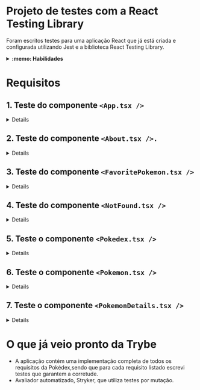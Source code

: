 # Projeto de testes com a React Testing Library
 
Foram escritos testes para uma aplicação React que já está criada e configurada utilizando Jest e a biblioteca React Testing Library.

<details>
  <summary><strong>:memo: Habilidades</strong></summary><br />

  Neste projeto, atestei que sou capaz de:

  * Utilizar os seletores (queries) da React-Testing-Library em testes automatizados.

  * Simular eventos com a React-Testing-Library em testes automatizados.

  * Testar fluxos lógicos assíncronos com a React-Testing-Library.

  * Escrever testes que permitam a refatoração da estrutura dos componentes da aplicação sem necessidade de serem alterados.

  * Testar inputs.
</details>

# Requisitos
## 1. Teste do componente `<App.tsx />`
<details>
* É exibido na tela um `link` com o texto `Home`
* É exibido na tela um `link` com o texto `About`
* É exibido na tela um `link` com o texto `Favorite Pokémon`
</details>

## 2. Teste do componente `<About.tsx />.`
<details>
    * É exibido na tela um `h2` com texto `About Pokédex`
    * O atributo `src` da imagem é `https://cdn2.bulbagarden.net/upload/thumb/8/86/Gen_I_Pok%C3%A9dex.png/800px-Gen_I_Pok%C3%A9dex.png`
  </details>

## 3. Teste do componente `<FavoritePokemon.tsx />`
  <details>
    * É exibido na tela a mensagem `No favorite pokemon found`
    * São exibidos na tela apenas os Pokémon favoritados
  </details>

## 4. Teste do componente `<NotFound.tsx />`
  <details>
    * É exibido na tela um `h2` com o texto `Page requested not found`
    * Existe uma imagem com o `src`:<br /> `https://media.giphy.com/media/kNSeTs31XBZ3G/giphy.gif`
  </details>

## 5. Teste o componente `<Pokedex.tsx />`
  <details>
    * Os botões de filtragem por tipo têm o nome correto
    * Os botões de filtragem por tipo têm o `data-testid=pokemon-type-button`, exceto o botão `All`
    * É possível clicar no botão de filtragem `All`
  </details>

  ## 6. Teste o componente `<Pokemon.tsx />`
  <details>
    * A imagem do Pokémon tem o `src` correto
    * A imagem do Pokémon tem o `alt` `<name> sprite`
    * A imagem de favorito :star: tem o `src` `/star-icon.png`
    * A imagem de favorito :star: tem o `alt` `<name> is marked as favorite`
    * É exibido na tela um texto com o tipo do Pokémon
    * É exibido na tela um `link` com o `href` `/pokemon/<id>`
  </details>

  ## 7. Teste o componente `<PokemonDetails.tsx />`
  <details>
    * É exibido na tela um `h2` com o texto `<name> Details`
    * É exibido na tela um `h2` com o texto `Summary`
    * É exibido na tela um texto contendo `<summary>`
    * É exibido na tela um `h2` com o texto `Game Locations of <name>`
    * São exibidas na tela imagens de localização com o `src` correto
    * É exibido na tela uma `label` com o texto `Pokémon favoritado?`
  </details>


# O que já veio pronto da Trybe
* A aplicação contém uma implementação completa de todos os requisitos da Pokédex,sendo que para cada requisito listado escrevi testes que garantem a corretude. 
* Avaliador automatizado, Stryker, que utiliza testes por mutação.
